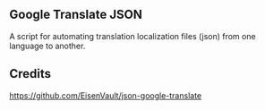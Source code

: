 ## Google Translate JSON

A script for automating translation localization files (json) from one language to another.

## Credits

https://github.com/EisenVault/json-google-translate
